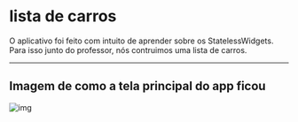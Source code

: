 # lista de carros

O aplicativo foi feito com intuito de aprender sobre os StatelessWidgets. Para isso junto do professor, nós contruimos uma lista de carros.

---

## Imagem de como a tela principal do app ficou

![img](/images/tela-principal.png)
